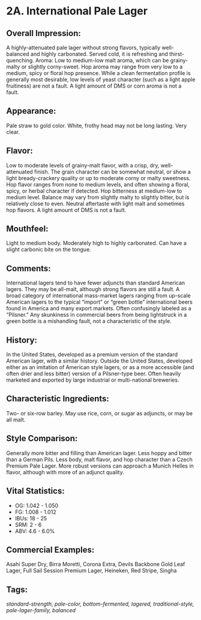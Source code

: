 # 2A. International Pale Lager

## Overall Impression: 

A highly-attenuated pale lager without strong flavors, typically well-balanced and highly carbonated. Served cold, it is refreshing and thirst-quenching.
Aroma: Low to medium-low malt aroma, which can be grainy-malty or slightly corny-sweet. Hop aroma may range from very low to a medium, spicy or floral hop presence. While a clean fermentation profile is generally most desirable, low levels of yeast character (such as a light apple fruitiness) are not a fault. A light amount of DMS or corn aroma is not a fault.

## Appearance: 

Pale straw to gold color. White, frothy head may not be long lasting. Very clear.

## Flavor: 

Low to moderate levels of grainy-malt flavor, with a crisp, dry, well-attenuated finish. The grain character can be somewhat neutral, or show a light bready-crackery quality or up to moderate corny or malty sweetness. Hop flavor ranges from none to medium levels, and often showing a floral, spicy, or herbal character if detected. Hop bitterness at medium-low to medium level. Balance may vary from slightly malty to slightly bitter, but is relatively close to even. Neutral aftertaste with light malt and sometimes hop flavors. A light amount of DMS is not a fault.

## Mouthfeel: 

Light to medium body. Moderately high to highly carbonated. Can have a slight carbonic bite on the tongue.

## Comments: 

International lagers tend to have fewer adjuncts than standard American lagers. They may be all-malt, although strong flavors are still a fault. A broad category of international mass-market lagers ranging from up-scale American lagers to the typical “import” or “green bottle” international beers found in America and many export markets. Often confusingly labeled as a “Pilsner.” Any skunkiness in commercial beers from being lightstruck in a green bottle is a mishandling fault, not a characteristic of the style.

## History: 

In the United States, developed as a premium version of the standard American lager, with a similar history. Outside the United States, developed either as an imitation of American style lagers, or as a more accessible (and often drier and less bitter) version of a Pilsner-type beer. Often heavily marketed and exported by large industrial or multi-national breweries.

## Characteristic Ingredients: 

Two- or six-row barley. May use rice, corn, or sugar as adjuncts, or may be all malt.

## Style Comparison: 

Generally more bitter and filling than American lager. Less hoppy and bitter than a German Pils. Less body, malt flavor, and hop character than a Czech Premium Pale Lager. More robust versions can approach a Munich Helles in flavor, although with more of an adjunct quality.

## Vital Statistics:	
- OG:	1.042 - 1.050
- FG:	1.008 - 1.012
- IBUs:	18 - 25	
- SRM:	2 - 6	
- ABV:	4.6 - 6.0%

## Commercial Examples: 

Asahi Super Dry, Birra Moretti, Corona Extra, Devils Backbone Gold Leaf Lager, Full Sail Session Premium Lager, Heineken, Red Stripe, Singha

## Tags: 

_standard-strength, pale-color, bottom-fermented, lagered, traditional-style, pale-lager-family, balanced_
